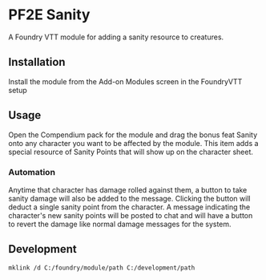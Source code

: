 # PF2E Sanity

A Foundry VTT module for adding a sanity resource to creatures.

## Installation

Install the module from the Add-on Modules screen in the FoundryVTT setup

## Usage

Open the Compendium pack for the module and drag the bonus feat Sanity onto any character you want to be affected by the module.
This item adds a special resource of Sanity Points that will show up on the character sheet.

### Automation

Anytime that character has damage rolled against them, a button to take sanity damage will also be added to the message.
Clicking the button will deduct a single sanity point from the character.
A message indicating the character's new sanity points will be posted to chat and will have a button to revert the damage like normal damage messages for the system.

## Development

```
mklink /d C:/foundry/module/path C:/development/path
```
